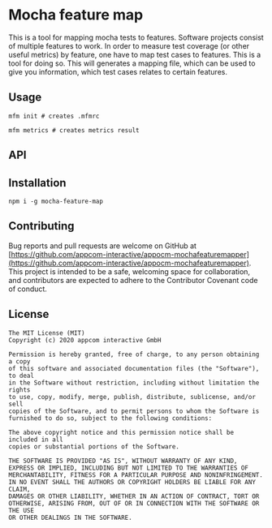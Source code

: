 # Mocha feature map
<!-- section: Introduction -->
<!-- Describe briefly what your module / library is. What problem does it solve? What can you use it for? At what target audience is it aimed? -->
This is a tool for mapping mocha tests to features. Software projects consist of multiple features to work. In order to 
measure test coverage (or other useful metrics) by feature, one have to map test cases to features. This is a tool for doing so.
This will generates a mapping file, which can be used to give you information, which test cases relates to certain features. 

## Usage
<!-- section: Usage -->
<!-- Show how to use it with a code example. Focus on the key features and do not include too much (that is for the Wiki). Also do not delve into the API to much. We'll get to that -->
``` 
mfm init # creates .mfmrc
```

``` 
mfm metrics # creates metrics result
```

## API
<!-- section: API -->
<!-- Describe the API of your module / library such that other developers know how to interact with it. -->

## Installation
```
npm i -g mocha-feature-map 
```

## Contributing
Bug reports and pull requests are welcome on GitHub at [https://github.com/appcom-interactive/appocm-mochafeaturemapper](https://github.com/appcom-interactive/appocm-mochafeaturemapper). This project is intended to be a safe, welcoming space for collaboration, and contributors are expected to adhere to the Contributor Covenant code of conduct.

## License
``` 
The MIT License (MIT)
Copyright (c) 2020 appcom interactive GmbH

Permission is hereby granted, free of charge, to any person obtaining a copy
of this software and associated documentation files (the "Software"), to deal
in the Software without restriction, including without limitation the rights
to use, copy, modify, merge, publish, distribute, sublicense, and/or sell
copies of the Software, and to permit persons to whom the Software is
furnished to do so, subject to the following conditions:

The above copyright notice and this permission notice shall be included in all
copies or substantial portions of the Software.

THE SOFTWARE IS PROVIDED "AS IS", WITHOUT WARRANTY OF ANY KIND,
EXPRESS OR IMPLIED, INCLUDING BUT NOT LIMITED TO THE WARRANTIES OF
MERCHANTABILITY, FITNESS FOR A PARTICULAR PURPOSE AND NONINFRINGEMENT.
IN NO EVENT SHALL THE AUTHORS OR COPYRIGHT HOLDERS BE LIABLE FOR ANY CLAIM,
DAMAGES OR OTHER LIABILITY, WHETHER IN AN ACTION OF CONTRACT, TORT OR
OTHERWISE, ARISING FROM, OUT OF OR IN CONNECTION WITH THE SOFTWARE OR THE USE
OR OTHER DEALINGS IN THE SOFTWARE.

```
